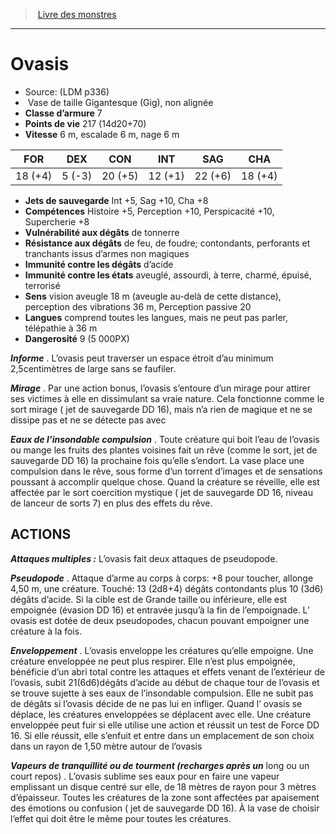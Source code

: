 ﻿> [Livre des monstres](tome_of_beasts.md)

---

# Ovasis

- Source: (LDM p336)
-  Vase de taille Gigantesque (Gig), non alignée
- **Classe d’armure** 7
- **Points de vie** 217 (14d20+70)
- **Vitesse** 6 m, escalade 6 m, nage 6 m

|FOR|DEX|CON|INT|SAG|CHA|
|---|---|---|---|---|---|
|18 (+4)|5 (-3)|20 (+5)|12 (+1)|22 (+6)|18 (+4)|

- **Jets de sauvegarde** Int +5, Sag +10, Cha +8
- **Compétences** Histoire +5, Perception +10, Perspicacité +10, Supercherie +8
- **Vulnérabilité aux dégâts** de tonnerre
- **Résistance aux dégâts** de feu, de foudre; contondants, perforants et tranchants issus d’armes non magiques
- **Immunité contre les dégâts** d’acide
- **Immunité contre les états** aveuglé, assourdi, à terre, charmé, épuisé, terrorisé
- **Sens** vision aveugle 18 m (aveugle au-delà de cette distance), perception des vibrations 36 m, Perception passive 20
- **Langues** comprend toutes les langues, mais ne peut pas parler, télépathie à 36 m
- **Dangerosité** 9 (5 000PX)

**_Informe_** . L’ovasis peut traverser un espace étroit d’au minimum 2,5centimètres de large sans se faufiler.

**_Mirage_** . Par une action bonus, l’ovasis s’entoure d’un mirage pour attirer ses victimes à elle en dissimulant sa vraie nature. Cela fonctionne comme le sort mirage ( jet de sauvegarde DD 16), mais n’a rien de magique et ne se dissipe pas et ne se détecte pas avec

**_Eaux de l’insondable compulsion_** . Toute créature qui boit l’eau de l’ovasis ou mange les fruits des plantes voisines fait un rêve (comme le sort, jet de sauvegarde DD 16) la prochaine fois qu’elle s’endort. La vase place une compulsion dans le rêve, sous forme d’un torrent d’images et de sensations poussant à accomplir quelque chose. Quand la créature se réveille, elle est affectée par le sort coercition mystique ( jet de sauvegarde DD 16, niveau de lanceur de sorts 7) en plus des effets du rêve.

## ACTIONS

**_Attaques multiples :_** L’ovasis fait deux attaques de pseudopode.

**_Pseudopode_** . Attaque d’arme au corps à corps: +8 pour toucher, allonge 4,50 m, une créature. Touché: 13 (2d8+4) dégâts contondants plus 10 (3d6) dégâts d’acide. Si la cible est de Grande taille ou inférieure, elle est empoignée (évasion DD 16) et entravée jusqu’à la fin de l’empoignade. L’ ovasis est dotée de deux pseudopodes, chacun pouvant empoigner une créature à la fois.

**_Enveloppement_** . L’ovasis enveloppe les créatures qu’elle empoigne. Une créature enveloppée ne peut plus respirer. Elle n’est plus empoignée, bénéficie d’un abri total contre les attaques et effets venant de l’extérieur de l’ovasis, subit 21(6d6)dégâts d’acide au début de chaque tour de l’ovasis et se trouve sujette à ses eaux de l’insondable compulsion. Elle ne subit pas de dégâts si l’ovasis décide de ne pas lui en infliger. Quand l’ ovasis se déplace, les créatures enveloppées se déplacent avec elle. Une créature enveloppée peut fuir si elle utilise une action et réussit un test de Force DD 16. Si elle réussit, elle s’enfuit et entre dans un emplacement de son choix dans un rayon de 1,50 mètre autour de l’ovasis

**_Vapeurs de tranquillité ou de tourment (recharges après un_** long ou un court repos) . L’ovasis sublime ses eaux pour en faire une vapeur emplissant un disque centré sur elle, de 18 mètres de rayon pour 3 mètres d’épaisseur. Toutes les créatures de la zone sont affectées par apaisement des émotions ou confusion ( jet de sauvegarde DD 16). À la vase de choisir l’effet qui doit être le même pour toutes les créatures.

